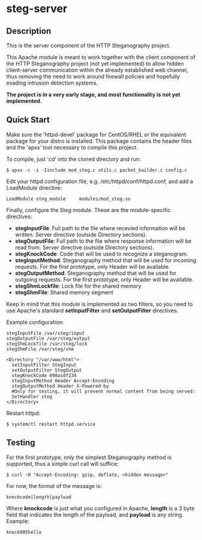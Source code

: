 steg-server
===========

Description
-----------
This is the server component of the HTTP Steganography project. 

This Apache module is meant to work together with the client component of the HTTP Steganography project (not yet implemented) to allow hidden client-server communication within the already established web channel, thus removing the need to work around firewall policies and hopefully evading intrusion detection systems. 

**The project is in a very early stage, and most functionality is not yet implemented.**

Quick Start
-----------
Make sure the 'httpd-devel' package for CentOS/RHEL or the equivalent package for your distro is installed. This package contains the header files and the 'apxs' tool necessary to compile this project.

To compile, just 'cd' into the cloned directory and run:
```
$ apxs -c -i -Iinclude mod_steg.c utils.c packet_builder.c config.c
```

Edit your httpd configuration file, e.g. /etc/httpd/conf/httpd.conf, and add a LoadModule directive:
```
LoadModule steg_module     modules/mod_steg.so
```

Finally, configure the Steg module. These are the module-specific directives:
* **stegInputFile**: Full path to the file where recevied information will be written. Server directive (outside Directory sections).
* **stegOutputFile**: Full path to the file where response information will be read from.  Server directive (outside Directory sections).
* **stegKnockCode**: Code that will be used to recognize a steganogram.
* **stegInputMethod**: Steganography method that will be used for incoming requests. For the first prototype, only Header will be available.
* **stegOutputMethod**: Steganography method that will be used for outgoing requests. For the first prototype, only Header will be available.
* **stegShmLockfile**: Lock file for the shared memory
* **stegShmFile**: Shared memory segment

Keep in mind that this module is implemented as two filters, so you need to use Apache's standard **setInputFilter** and **setOutputFilter** directives.


Example configuration:
```
stegInputFile /var/steg/input
stegOutputFile /var/steg/output
stegShmLockfile /var/steg/lock
stegShmFile /var/steg/shm

<Directory "/var/www/html">
  setInputFilter StegInput
  setOutputFilter StegOutput
  stegKnockCode 098asdf234
  stegInputMethod Header Accept-Encoding
  stegOutputMethod Header X-Powered-by
  #Only for testing, it will prevent normal content from being served:
  SetHandler steg
</Directory>

```

Restart httpd:
```
$ systemctl restart httpd.service
```

Testing
-------
For the first prototype, only the simplest Steganography method is supported, thus a simple curl call will suffice:
```
$ curl -H "Accept-Encoding: gzip, deflate, <hidden message>"
```
For now, the format of the message is:
```
knockcode|length|payload
```

Where **knockcode** is just what you configured in Apache, **length** is a 3 byte field that indicates the length of the payload, and **payload** is any string. Example:
```
knock005hello
```










